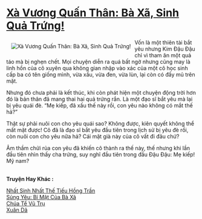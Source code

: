 <a href="https://utruyen.com/xa-vuong-quan-than-ba-xa-sinh-qua-trung/16890/" title="Xà Vương Quấn Thân: Bà Xã, Sinh Quả Trứng!"><h1>Xà Vương Quấn Thân: Bà Xã, Sinh Quả Trứng!</h1></a><div style="display:table"><img align="right" style="float: left; padding: 10px;" src="https://utruyen.com/images/story/200x260/xa-vuong-quan-than-ba-xa-sinh-qua-trung.jpg" alt="Xà Vương Quấn Thân: Bà Xã, Sinh Quả Trứng!">Vốn là một thiên tài bắt yêu nhưng Kim Đậu Đậu chỉ vì tham ăn một quả táo mà bị nghẹn chết. Mọi chuyện diễn ra quá bất ngờ nhưng cũng may là linh hồn của cô xuyên qua không gian nhập vào xác của một cô học sinh cấp ba có tên giống mình, vừa xấu, vừa đen, vừa lùn, lại còn có đầy mủ trên mặt.<p></p>Nhưng đó chưa phải là kết thúc, khi còn phát hiện một chuyện động trời hơn đó là bản thân đã mang thai hai quả trứng rắn. Là một đạo sĩ bắt yêu mà lại bị yêu quái đè. “Mẹ kiếp, đã xấu thế này rồi, con yêu nào không có mắt thế hả?”<p></p>Thật sự phải nuôi con cho yêu quái sao? Không được, kiên quyết không thể mất mặt được! Cô đã là đạo sĩ bắt yêu đầu tiên trong lịch sử bị yêu đè rồi, còn nuôi con cho yêu nữa hả? Cái mặt già này của cô vất đi đâu chứ?<p></p>Âm thầm chửi rủa con yêu đã khiến cô thành ra thế này, thế nhưng khi lần đầu tiên nhìn thấy cha trứng, suy nghĩ đầu tiên trong đầu Đậu Đậu: Mẹ kiếp! Mỹ nam?</div><p><br><b>Truyện Hay Khác :</b></p><a href="https://utruyen.com/nhat-sinh-nhat-the-tieu-hong-tran/16888/" alt="Nhất Sinh Nhất Thế Tiếu Hồng Trần">Nhất Sinh Nhất Thế Tiếu Hồng Trần</a><br/><a href="https://github.com/quanluxury/truyenhot/tree/master/truyenhay/17301/" alt="Sủng Yêu: Bí Mật Của Bà Xã">Sủng Yêu: Bí Mật Của Bà Xã</a><br/><a href="https://truyenngontinhay.wordpress.com/2019/10/03/chua-te-vu-tru/" alt="Chúa Tể Vũ Trụ">Chúa Tể Vũ Trụ</a><br/><a href="https://github.com/quanluxury/ngontinh_sac/tree/master/truyenhay/19124/" alt="Xuân Dã">Xuân Dã</a><br/>